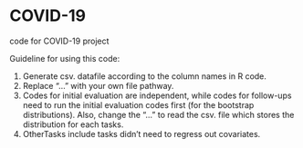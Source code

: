 # COVID-19
code for COVID-19 project

Guideline for using this code:
1. Generate csv. datafile according to the column names in R code.
2. Replace “…” with your own file pathway.
3. Codes for initial evaluation are independent, while codes for follow-ups need to run the initial evaluation codes first (for the bootstrap distributions). Also, change the “…” to read the csv. file which stores the distribution for each tasks.
4. OtherTasks include tasks didn’t need to regress out covariates.
